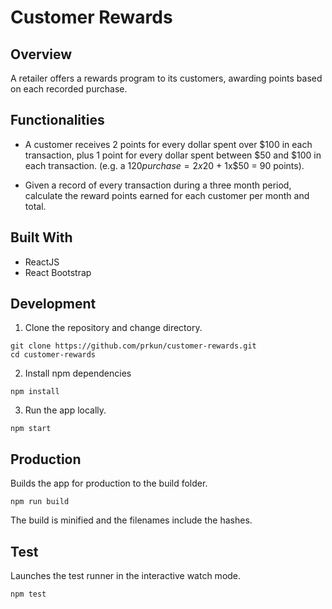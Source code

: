 # Customer Rewards

## Overview

A retailer offers a rewards program to its customers, awarding points based on each recorded purchase.

## Functionalities

- A customer receives 2 points for every dollar spent over $100 in each transaction, plus 1 point for every dollar spent between $50 and $100 in each transaction.
(e.g. a $120 purchase = 2x$20 + 1x$50 = 90 points).

- Given a record of every transaction during a three month period, calculate the reward points earned for each customer per month and total.

## Built With

- ReactJS
- React Bootstrap

## Development

1. Clone the repository and change directory.

```
git clone https://github.com/prkun/customer-rewards.git
cd customer-rewards
```

2. Install npm dependencies

```
npm install
```

3. Run the app locally.

```
npm start
```

## Production
Builds the app for production to the build folder.

```
npm run build
```

The build is minified and the filenames include the hashes. 

## Test
Launches the test runner in the interactive watch mode.

```
npm test
```